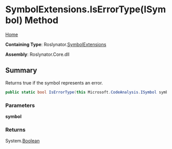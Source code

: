 # SymbolExtensions\.IsErrorType\(ISymbol\) Method

[Home](../../../README.md)

**Containing Type**: Roslynator\.[SymbolExtensions](../README.md)

**Assembly**: Roslynator\.Core\.dll

## Summary

Returns true if the symbol represents an error\.

```csharp
public static bool IsErrorType(this Microsoft.CodeAnalysis.ISymbol symbol)
```

### Parameters

**symbol**

### Returns

System\.[Boolean](https://docs.microsoft.com/en-us/dotnet/api/system.boolean)

